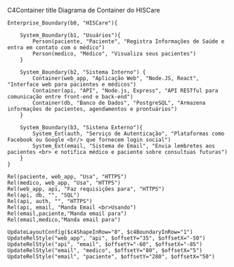 C4Container
    title Diagrama de Container do HISCare

    Enterprise_Boundary(b0, "HISCare"){

        System_Boundary(b1, "Usuários"){
            Person(paciente, "Paciente", "Registra Informações de Saúde e entra em contato com o médico")
            Person(medico, "Médico", "Visualiza seus pacientes")
        }

        System_Boundary(b2, "Sistema Interno") {
            Container(web_app, "Aplicação Web", "Node.JS, React", "Interface web para pacientes e médicos")
            Container(api, "API", "Node.js, Express", "API RESTful para comunicação entre front-end e back-end")
            Container(db, "Banco de Dados", "PostgreSQL", "Armazena informações de pacientes, agendamentos e prontuários")
        }

        System_Boundary(b3, "Sistena Externo"){
            System_Ext(auth, "Serviço de Autenticação", "Plataformas como Facebook ou Google <br/> que fornecem login social")
            System_Ext(email, "Sistema de Email", "Envia lembretes aos pacientes <br> e notifica médico e paciente sobre consultuas futuras")
        }
    }  

    Rel(paciente, web_app, "Usa", "HTTPS")
    Rel(medico, web_app, "Usa", "HTTPS")
    Rel(web_app, api, "Faz requisições para", "HTTPS")
    Rel(api, db, "", "SQL")
    Rel(api, auth, "", "HTTPS")
    Rel(api, email, "Manda Email <br>Usando")
    Rel(email,paciente,"Manda email para")
    Rel(email,medico,"Manda email para")

    UpdateLayoutConfig($c4ShapeInRow="8", $c4BoundaryInRow="1")
    UpdateRelStyle("web_app", "api", $offsetY="35", $offsetX="-50")
    UpdateRelStyle("api", "email", $offsetY="-60", $offsetX="-85")
    UpdateRelStyle("email", "medico", $offsetY="80", $offsetX="5")
    UpdateRelStyle("email", "paciente", $offsetY="280", $offsetX="50")
